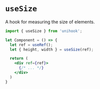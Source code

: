 # `useSize`

A hook for measuring the size of elements.

```jsx
import { useSize } from 'unihook';

let Component = () => {
  let ref = useRef();
  let { height, width } = useSize(ref);

  return (
    <div ref={ref}>
      {/* ... */}
    </div>
  )
}
```

